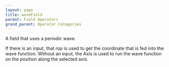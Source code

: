 ```yaml
---
layout: page
title: waveField
parent: Field Operators
grand_parent: Operator Categories
---
```


A field that uses a periodic wave.

If there is an input, that rop is used to get the coordinate that is fed into the wave function.
Without an input, the Axis is used to run the wave function on the position along the selected axis.
